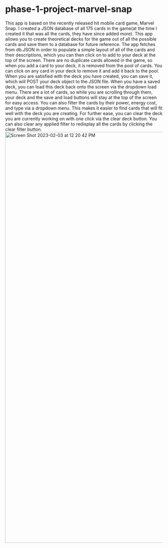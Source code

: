 # phase-1-project-marvel-snap
This app is based on the recently released hit mobile card game, Marvel Snap.
I created a JSON database of all 175 cards in the game(at the time I created it that was all the cards, they have since added more).
This app allows you to create theoretical decks for the game out of all the possible cards and save them to a database for future reference.
The app fetches from db.JSON in order to populate a simple layout of all of the cards and their descriptions, which you can then click on to add to your deck at the top of the screen.
There are no duplicate cards allowed in the game, so when you add a card to your deck, it is removed from the pool of cards. You can click on any
card in your deck to remove it and add it back to the pool. When you are satisfied with the deck you have created, you can save it, which will POST
your deck object to the JSON file. When you have a saved deck, you can load this deck back onto the screen via the dropdown load menu. There are
a lot of cards, so while you are scrolling through them, your deck and the save and load buttons will stay at the top of the screen for easy access.
You can also filter the cards by their power, energy cost, and type via a dropdown menu. This makes it easier to find cards that will fit well with the deck you are creating. For further ease, you can clear the deck you are currently working on with one click via the clear deck button. You can also clear any applied filter to redisplay all the cards by clicking the clear filter button.
<img width="1315" alt="Screen Shot 2023-02-03 at 12 20 42 PM" src="https://user-images.githubusercontent.com/33963737/216666797-9ba9f501-bf83-42df-a65e-faf4b1cb3169.png">
